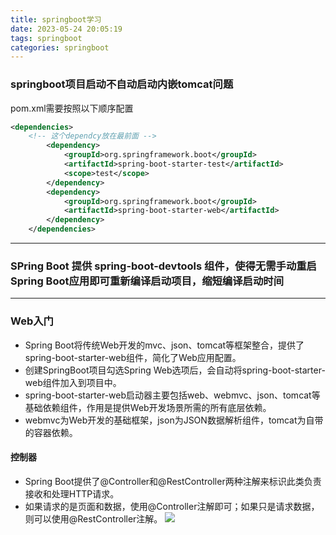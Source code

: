 ```yaml
---
title: springboot学习
date: 2023-05-24 20:05:19
tags: springboot
categories: springboot
---
```


### springboot项目启动不自动启动内嵌tomcat问题

pom.xml需要按照以下顺序配置

```xml
<dependencies>
    <!-- 这个dependcy放在最前面 -->
        <dependency>
            <groupId>org.springframework.boot</groupId>
            <artifactId>spring-boot-starter-test</artifactId>
            <scope>test</scope>
        </dependency>
        <dependency>
            <groupId>org.springframework.boot</groupId>
            <artifactId>spring-boot-starter-web</artifactId>
        </dependency>
    </dependencies>
```
---
### SPring Boot 提供  spring-boot-devtools 组件，使得无需手动重启Spring Boot应用即可重新编译启动项目，缩短编译启动时间

---
### Web入门
- Spring Boot将传统Web开发的mvc、json、tomcat等框架整合，提供了spring-boot-starter-web组件，简化了Web应用配置。
- 创建SpringBoot项目勾选Spring Web选项后，会自动将spring-boot-starter- web组件加入到项目中。
- spring-boot-starter-web启动器主要包括web、webmvc、json、tomcat等基础依赖组件，作用是提供Web开发场景所需的所有底层依赖。
- webmvc为Web开发的基础框架，json为JSON数据解析组件，tomcat为自带的容器依赖。

#### 控制器
- Spring Boot提供了@Controller和@RestController两种注解来标识此类负责接收和处理HTTP请求。
- 如果请求的是页面和数据，使用@Controller注解即可；如果只是请求数据，则可以使用@RestController注解。
![](./springboot%E5%AD%A6%E4%B9%A0/MVC.png)